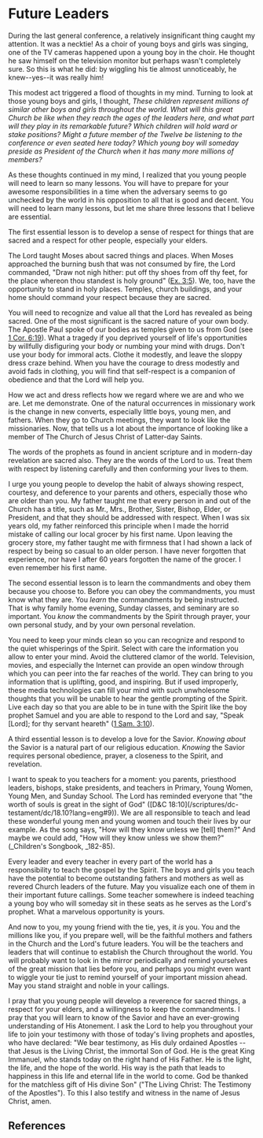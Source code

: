 # Future Leaders

During the last general conference, a relatively insignificant thing caught my
attention. It was a necktie! As a choir of young boys and girls was singing,
one of the TV cameras happened upon a young boy in the choir. He thought he
saw himself on the television monitor but perhaps wasn't completely sure. So
this is what he did: by wiggling his tie almost unnoticeably, he knew--yes--it
was really him!

This modest act triggered a flood of thoughts in my mind. Turning to look at
those young boys and girls, I thought, _These children represent millions of
similar other boys and girls throughout the world. What will this great Church
be like when they reach the ages of the leaders here, and what part will they
play in its remarkable future? Which children will hold ward or stake
positions? Might a future member of the Twelve be listening to the conference
or even seated here today? Which young boy will someday preside as President
of the Church when it has many more millions of members?_

As these thoughts continued in my mind, I realized that you young people will
need to learn so many lessons. You will have to prepare for your awesome
responsibilities in a time when the adversary seems to go unchecked by the
world in his opposition to all that is good and decent. You will need to learn
many lessons, but let me share three lessons that I believe are essential.

The first essential lesson is to develop a sense of respect for things that
are sacred and a respect for other people, especially your elders.

The Lord taught Moses about sacred things and places. When Moses approached
the burning bush that was not consumed by fire, the Lord commanded, "Draw not
nigh hither: put off thy shoes from off thy feet, for the place whereon thou
standest is holy ground" ([Ex. 3:5](/scriptures/ot/ex/3.5?lang=eng#4)). We,
too, have the opportunity to stand in holy places. Temples, church buildings,
and your home should command your respect because they are sacred.

You will need to recognize and value all that the Lord has revealed as being
sacred. One of the most significant is the sacred nature of your own body. The
Apostle Paul spoke of our bodies as temples given to us from God (see [1 Cor.
6:19](/scriptures/nt/1-cor/6.19?lang=eng#18)). What a tragedy if you deprived
yourself of life's opportunities by willfully disfiguring your body or numbing
your mind with drugs. Don't use your body for immoral acts. Clothe it
modestly, and leave the sloppy dress craze behind. When you have the courage
to dress modestly and avoid fads in clothing, you will find that self-respect
is a companion of obedience and that the Lord will help you.

How we act and dress reflects how we regard where we are and who we are. Let
me demonstrate. One of the natural occurrences in missionary work is the
change in new converts, especially little boys, young men, and fathers. When
they go to Church meetings, they want to look like the missionaries. Now, that
tells us a lot about the importance of looking like a member of The Church of
Jesus Christ of Latter-day Saints.

The words of the prophets as found in ancient scripture and in modern-day
revelation are sacred also. They are the words of the Lord to us. Treat them
with respect by listening carefully and then conforming your lives to them.

I urge you young people to develop the habit of always showing respect,
courtesy, and deference to your parents and others, especially those who are
older than you. My father taught me that every person in and out of the Church
has a title, such as Mr., Mrs., Brother, Sister, Bishop, Elder, or President,
and that they should be addressed with respect. When I was six years old, my
father reinforced this principle when I made the horrid mistake of calling our
local grocer by his first name. Upon leaving the grocery store, my father
taught me with firmness that I had shown a lack of respect by being so casual
to an older person. I have never forgotten that experience, nor have I after
60 years forgotten the name of the grocer. I even remember his first name.

The second essential lesson is to learn the commandments and obey them because
you choose to. Before you can obey the commandments, you must know what they
are. You _learn_ the commandments by being instructed. That is why family home
evening, Sunday classes, and seminary are so important. You _know_ the
commandments by the Spirit through prayer, your own personal study, and by
your own personal revelation.

You need to keep your minds clean so you can recognize and respond to the
quiet whisperings of the Spirit. Select with care the information you allow to
enter your mind. Avoid the cluttered clamor of the world. Television, movies,
and especially the Internet can provide an open window through which you can
peer into the far reaches of the world. They can bring to you information that
is uplifting, good, and inspiring. But if used improperly, these media
technologies can fill your mind with such unwholesome thoughts that you will
be unable to hear the gentle prompting of the Spirit. Live each day so that
you are able to be in tune with the Spirit like the boy prophet Samuel and you
are able to respond to the Lord and say, "Speak [Lord]; for thy servant
heareth" ([1 Sam. 3:10](/scriptures/ot/1-sam/3.10?lang=eng#9)).

A third essential lesson is to develop a love for the Savior. _Knowing about_
the Savior is a natural part of our religious education. _Knowing_ the Savior
requires personal obedience, prayer, a closeness to the Spirit, and
revelation.

I want to speak to you teachers for a moment: you parents, priesthood leaders,
bishops, stake presidents, and teachers in Primary, Young Women, Young Men,
and Sunday School. The Lord has reminded everyone that "the worth of souls is
great in the sight of God" ([D&amp;C 18:10](/scriptures/dc-
testament/dc/18.10?lang=eng#9)). We are all responsible to teach and lead
these wonderful young men and young women and touch their lives by our
example. As the song says, "How will they know unless we [tell] them?" And
maybe we could add, "How will they know unless we show them?" (_Children's
Songbook, _182-85).

Every leader and every teacher in every part of the world has a responsibility
to teach the gospel by the Spirit. The boys and girls you teach have the
potential to become outstanding fathers and mothers as well as revered Church
leaders of the future. May you visualize each one of them in their important
future callings. Some teacher somewhere is indeed teaching a young boy who
will someday sit in these seats as he serves as the Lord's prophet. What a
marvelous opportunity is yours.

And now to you, my young friend with the tie, yes, it _is_ you. You and the
millions like you, if you prepare well, will be the faithful mothers and
fathers in the Church and the Lord's future leaders. You will be the teachers
and leaders that will continue to establish the Church throughout the world.
You will probably want to look in the mirror periodically and remind
yourselves of the great mission that lies before you, and perhaps you might
even want to wiggle your tie just to remind yourself of your important mission
ahead. May you stand straight and noble in your callings.

I pray that you young people will develop a reverence for sacred things, a
respect for your elders, and a willingness to keep the commandments. I pray
that you will learn to know of the Savior and have an ever-growing
understanding of His Atonement. I ask the Lord to help you throughout your
life to join your testimony with those of today's living prophets and
apostles, who have declared: "We bear testimony, as His duly ordained Apostles
--that Jesus is the Living Christ, the immortal Son of God. He is the great
King Immanuel, who stands today on the right hand of His Father. He is the
light, the life, and the hope of the world. His way is the path that leads to
happiness in this life and eternal life in the world to come. God be thanked
for the matchless gift of His divine Son" ("The Living Christ: The Testimony
of the Apostles"). To this I also testify and witness in the name of Jesus
Christ, amen.

## References

